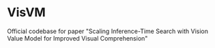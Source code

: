 # VisVM
Official codebase for paper "Scaling Inference-Time Search with Vision Value Model for Improved Visual Comprehension"
